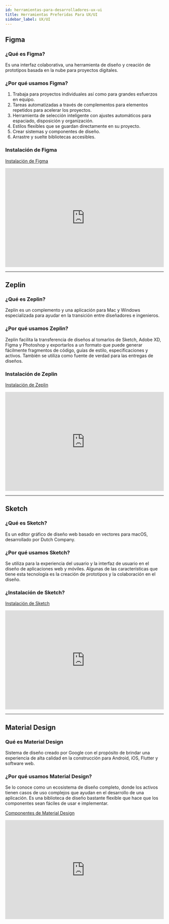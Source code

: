 ```yaml
---
id: herramientas-para-desarrolladores-ux-ui
title: Herramientas Preferidas Para UX/UI
sidebar_label: UX/UI
---
```


## Figma

### ¿Qué es Figma?

Es una interfaz colaborativa, una herramienta de diseño y creación de prototipos basada en la nube para proyectos digitales.

### ¿Por qué usamos Figma?

1. Trabaja para proyectos individuales así como para grandes esfuerzos en equipo.
2. Tareas automatizadas a través de complementos para elementos repetidos para acelerar los proyectos.
3. Herramienta de selección inteligente con ajustes automáticos para espaciado, disposición y organización.
4. Estilos flexibles que se guardan directamente en su proyecto.
5. Crear sistemas y componentes de diseño.
6. Arrastre y suelte bibliotecas accesibles.

### Instalación de Figma

[Instalación de Figma](https://www.figma.com/downloads/)

<iframe
width="100%" height="315" src="https://www.youtube.com/embed/Cx2dkpBxst8" frameborder="0" allowfullscreen="true"> </iframe>

* * *

## Zeplin

### ¿Qué es Zeplin?

Zeplin es un complemento y una aplicación para Mac y Windows especializada para ayudar en la transición entre diseñadores e ingenieros.

### ¿Por qué usamos Zeplin?

Zeplin facilita la transferencia de diseños al tomarlos de Sketch, Adobe XD, Figma y Photoshop y exportarlos a un formato que puede generar fácilmente fragmentos de código, guías de estilo, especificaciones y activos. También se utiliza como fuente de verdad para las entregas de diseños.

### Instalación de Zeplin

[Instalación de Zeplin](https://support.zeplin.io/en/articles/244698-downloading-mac-and-windows-apps)

<iframe
width="100%" height="315" src="https://www.youtube.com/embed/x1RPNx8Jsp4" frameborder="0" allowfullscreen="true"> </iframe>

* * *

## Sketch

### ¿Qué es Sketch?

Es un editor gráfico de diseño web basado en vectores para macOS, desarrollado por Dutch Company.

### ¿Por qué usamos Sketch?

Se utiliza para la experiencia del usuario y la interfaz de usuario en el diseño de aplicaciones web y móviles. Algunas de las características que tiene esta tecnología es la creación de prototipos y la colaboración en el diseño.

### ¿Instalación de Sketch?

[Instalación de Sketch](https://www.sketch.com/updates/)

 <iframe
width="100%" height="315" src="https://www.youtube.com/embed/ilcwjXTqyNM"  frameborder="0" allowfullscreen="true"> </iframe>

* * *

## Material Design

### Qué es Material Design

Sistema de diseño creado por Google con el propósito de brindar una experiencia de alta calidad en la construcción para Android, iOS, Flutter y software web.

### ¿Por qué usamos Material Design?

Se lo conoce como un ecosistema de diseño completo, donde los activos tienen casos de uso complejos que ayudan en el desarrollo de una aplicación. Es una biblioteca de diseño bastante flexible que hace que los componentes sean fáciles de usar e implementar.

[Componentes de Material Design](https://material.io/components)

<iframe
width="100%" height="315" src="https://www.youtube.com/embed/ckCe0xZv3Co"  frameborder="0" allowfullscreen="true"> </iframe>
